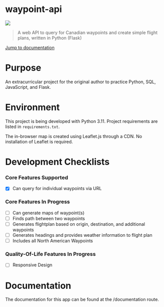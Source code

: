 # waypoint-api
![](https://img.shields.io/badge/Development-Ongoing-blue)

> A web API to query for Canadian waypoints and create simple flight plans, written in Python (Flask)

[Jump to documentation](#documentation)

# Purpose

An extracurricular project for the original author to practice Python, SQL, JavaScript, and Flask.

# Environment

This project is being developed with Python 3.11. Project requirements are listed in ```requirements.txt```.

The in-browser map is created using Leaflet.js through a CDN. No installation of Leaflet is required.

# Development Checklists
### Core Features Supported
- [x] Can query for individual waypoints via URL

### Core Features In Progress
- [ ] Can generate maps of waypoint(s)
- [ ] Finds path between two waypoints
- [ ] Generates flightplan based on origin, destination, and additional waypoints
- [ ] Generates headings and provides weather information to flight plan
- [ ] Includes all North American Waypoints

### Quality-Of-Life Features In Progress
- [ ] Responsive Design


# Documentation
<a id="documentation"></a>
The documentation for this app can be found at the /documentation route.
